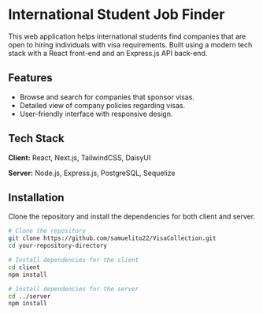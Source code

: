 # International Student Job Finder

This web application helps international students find companies that are open to hiring individuals with visa requirements. Built using a modern tech stack with a React front-end and an Express.js API back-end.

## Features

- Browse and search for companies that sponsor visas.
- Detailed view of company policies regarding visas.
- User-friendly interface with responsive design.

## Tech Stack

**Client:** React, Next.js, TailwindCSS, DaisyUI

**Server:** Node.js, Express.js, PostgreSQL, Sequelize

## Installation

Clone the repository and install the dependencies for both client and server.

```bash
# Clone the repository
git clone https://github.com/samuelito22/VisaCollection.git
cd your-repository-directory

# Install dependencies for the client
cd client
npm install

# Install dependencies for the server
cd ../server
npm install
